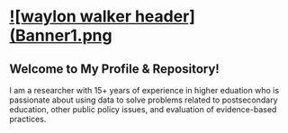 # [![waylon walker header](Banner1.png](https://waylonwalker.com)

## Welcome to My Profile & Repository!
I am a researcher with 15+ years of experience in higher eduation who is passionate about using data to solve problems related to postsecondary education, other public policy issues, and evaluation of evidence-based practices. 




<!--
**drcdavidson/drcdavidson** is a ✨ _special_ ✨ repository because its `README.md` (this file) appears on your GitHub profile.

Here are some ideas to get you started:

- 🔭 I’m currently working on ...
- 🌱 I’m currently learning ...
- 👯 I’m looking to collaborate on ...
- 🤔 I’m looking for help with ...
- 💬 Ask me about ...
- 📫 How to reach me: ...
- 😄 Pronouns: ...
- ⚡ Fun fact: ...
-->

